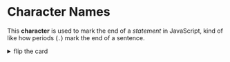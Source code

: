 # Character Names

This **character** is used to mark the end of a _statement_ in JavaScript, kind
of like how periods (`.`) mark the end of a sentence.

<details>
<summary>flip the card</summary>
<br>

## `;`

- _singular_: semicolon
- _plural_: semicolon

```js
// a statement
'use strict';

// a statement
let userInput = null;

while (userInput === null) {
  // a statement
  userInput = prompt('enter something');
}

for (let character of userInput) {
  // a statement
  alert(character);
}

// a statement
alert(userInput + '!');
```

</details>
